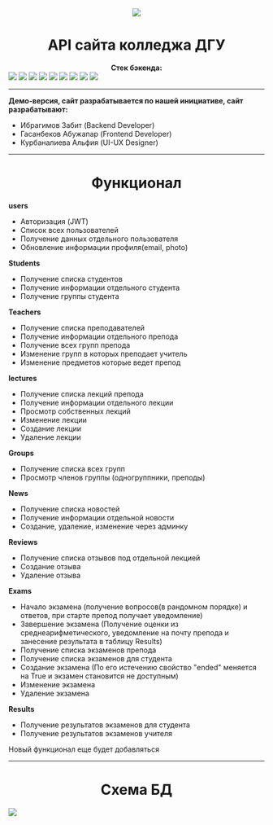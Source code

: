 <div align="center"><img src='https://law.dgu.ru/college/styles/img/logo2.jpg'></div>

<h1 align="center">API сайта колледжа ДГУ</h1>

<center><b>Стек бэкенда:</b></center>     

<div>
    <img src="https://img.shields.io/badge/DJANGO-REST-ff1709?style=for-the-badge&logo=django&logoColor=white&color=ff1709&labelColor=gray">
    <img src="https://img.shields.io/badge/Celery-37814A.svg?style=for-the-badge&logo=Celery&logoColor=white">
    <img src="https://img.shields.io/badge/PostgreSQL-4169E1.svg?style=for-the-badge&logo=PostgreSQL&logoColor=white">
    <img src="https://img.shields.io/badge/Redis-DC382D.svg?style=for-the-badge&logo=Redis&logoColor=white">
    <img src="https://img.shields.io/badge/Docker-2496ED.svg?style=for-the-badge&logo=Docker&logoColor=white">
    <img src="https://img.shields.io/badge/Postman-FF6C37.svg?style=for-the-badge&logo=Postman&logoColor=white">
    <img src="https://img.shields.io/badge/-Linux-185885?logo=linux&style=for-the-badge&logoColor=fff">
    <img src="https://img.shields.io/badge/nginx-%23009639.svg?style=for-the-badge&logo=nginx&logoColor=white">
    <img src="https://img.shields.io/badge/git-%23F05033.svg?style=for-the-badge&logo=git&logoColor=white">
</div>

---

**Демо-версия, сайт разрабатывается по нашей инициативе, сайт разрабатывают:**

- Ибрагимов Забит (Backend Developer)
- Гасанбеков Абужапар (Frontend Developer)
- Курбаналиева Альфия (UI-UX Designer)

---

<h1 align="center">Функционал</h1>

**users**
- Авторизация (JWT)
- Список всех пользователей
- Получение данных отдельного пользователя
- Обновление информации профиля(email, photo)

**Students**
- Получение списка студентов
- Получение информации отдельного студента
- Получение группы студента

**Teachers**
- Получение списка преподавателей
- Получение информации отдельного препода
- Получение всех групп препода
- Изменение групп в которых преподает учитель
- Изменение предметов которые ведет препод

**lectures**
- Получение списка лекций препода
- Получение информации отдельного лекции
- Просмотр собственных лекций
- Изменение лекции
- Создание лекции
- Удаление лекции

**Groups**
- Получение списка всех групп
- Просмотр членов группы (одногруппники, преподы)

**News**
- Получение списка новостей
- Получение информации отдельной новости
- Создание, удаление, изменение через админку

**Reviews**
- Получение списка отзывов под отдельной лекцией
- Создание отзыва
- Удаление отзыва

**Exams**
- Начало экзамена (получение вопросов(в рандомном порядке) и ответов, при старте препод получает уведомление)
- Завершение экзамена (Получение оценки из среднеарифметического, уведомление на почту препода и занесение результата в таблицу Results)
- Получение списка экзаменов препода
- Получение списка экзаменов для студента
- Создание экзамена (По его истечению свойство "ended" меняется на True и экзамен становится не доступным)
- Изменение экзамена
- Удаление экзамена

**Results**
- Получение результатов экзаменов для студента
- Получение результатов экзаменов учителя

Новый функционал еще будет добавляться

---

<h1 align="center">Схема БД</h1>

<img src='https://i.ibb.co/2nLHGG0/Copy-of-Untitled-Diagram.png'>
